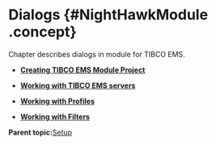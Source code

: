 # Dialogs {#NightHawkModule .concept}

Chapter describes dialogs in module for TIBCO EMS.

-   **[Creating TIBCO EMS Module Project](../../../../modules/pigeon/setup/dialogs/creatingEMSModulProject.md)**  

-   **[Working with TIBCO EMS servers](../../../../modules/pigeon/setup/dialogs/workingWithEMSServer.md)**  

-   **[Working with Profiles](../../../../modules/pigeon/setup/dialogs/workingWithProfile.md)**  

-   **[Working with Filters](../../../../modules/pigeon/setup/dialogs/workingWithFilters.md)**  


**Parent topic:**[Setup](../../../../modules/pigeon/setup/index.md)

